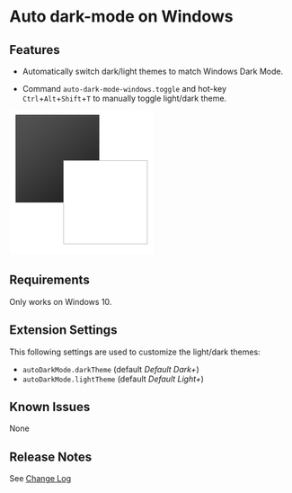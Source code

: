 # Auto dark-mode on Windows

## Features

* Automatically switch dark/light themes to match Windows Dark Mode.

* Command `auto-dark-mode-windows.toggle` and hot-key `Ctrl`+`Alt`+`Shift`+`T` to manually toggle light/dark theme.

![Automatic Switching](icon.png)

## Requirements

Only works on Windows 10.

## Extension Settings

This following settings are used to customize the light/dark themes:

* `autoDarkMode.darkTheme` (default *Default Dark+*)
* `autoDarkMode.lightTheme` (default *Default Light+*)

## Known Issues

None

## Release Notes

See [Change Log](CHANGELOG.md)

